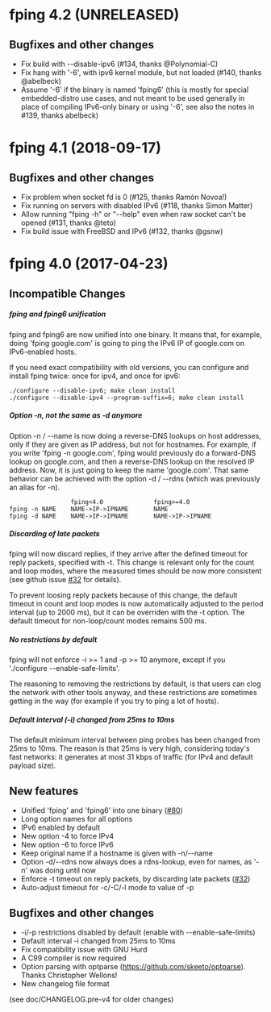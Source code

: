 fping 4.2 (UNRELEASED)
======================

## Bugfixes and other changes

- Fix build with --disable-ipv6 (#134, thanks @Polynomial-C)
- Fix hang with '-6', with ipv6 kernel module, but not loaded (#140, thanks @abelbeck)
- Assume '-6' if the binary is named 'fping6' (this is mostly for special
  embedded-distro use cases, and not meant to be used generally in place of
  compiling IPv6-only binary or using '-6', see also the notes in #139, thanks
  abelbeck)

fping 4.1 (2018-09-17)
======================

## Bugfixes and other changes

- Fix problem when socket fd is 0 (#125, thanks Ramón Novoa!)
- Fix running on servers with disabled IPv6 (#118, thanks Simon Matter)
- Allow running "fping -h" or "--help" even when raw socket can't be opened (#131, thanks @teto)
- Fix build issue with FreeBSD and IPv6 (#132, thanks @gsnw)

fping 4.0 (2017-04-23)
======================

## Incompatible Changes

##### fping and fping6 unification

fping and fping6 are now unified into one binary. It means that, for example,
doing 'fping google.com' is going to ping the IPv6 IP of google.com on
IPv6-enabled hosts.  

If you need exact compatibility with old versions, you can configure and
install fping twice: once for ipv4, and once for ipv6:

    ./configure --disable-ipv6; make clean install
    ./configure --disable-ipv4 --program-suffix=6; make clean install

##### Option -n, not the same as -d anymore

Option -n / --name is now doing a reverse-DNS lookups on host addresses,
only if they are given as IP address, but not for hostnames. For example,
if you write 'fping -n google.com', fping would previously do a
forward-DNS lookup on google.com, and then a reverse-DNS lookup on the
resolved IP address. Now, it is just going to keep the name 'google.com'.
That same behavior can be achieved with the option -d / --rdns (which was
previously an alias for -n).

                     fping<4.0              fping>=4.0
    fping -n NAME    NAME->IP->IPNAME       NAME
    fping -d NAME    NAME->IP->IPNAME       NAME->IP->IPNAME

##### Discarding of late packets

fping will now discard replies, if they arrive after the defined timeout
for reply packets, specified with -t. This change is relevant only for the
count and loop modes, where the measured times should be now more
consistent (see github issue [#32][i32] for details).

To prevent loosing reply packets because of this change, the default
timeout in count and loop modes is now automatically adjusted to the
period interval (up to 2000 ms), but it can be overriden with the -t
option. The default timeout for non-loop/count modes remains 500 ms.

##### No restrictions by default

fping will not enforce -i >= 1 and -p >= 10 anymore, except if you
'./configure --enable-safe-limits'.

The reasoning to removing the restrictions by default, is that users can
clog the network with other tools anyway, and these restrictions are
sometimes getting in the way (for example if you try to ping a lot of
hosts).

##### Default interval (-i) changed from 25ms to 10ms

The default minimum interval between ping probes has been changed from
25ms to 10ms. The reason is that 25ms is very high, considering today's
fast networks: it generates at most 31 kbps of traffic (for IPv4 and
default payload size).

## New features

- Unified 'fping' and 'fping6' into one binary ([#80][i80])
- Long option names for all options
- IPv6 enabled by default
- New option -4 to force IPv4
- New option -6 to force IPv6
- Keep original name if a hostname is given with -n/--name
- Option -d/--rdns now always does a rdns-lookup, even for names, as '-n' was doing until now
- Enforce -t timeout on reply packets, by discarding late packets ([#32][i32])
- Auto-adjust timeout for -c/-C/-l mode to value of -p

## Bugfixes and other changes

- -i/-p restrictions disabled by default (enable with --enable-safe-limits)
- Default interval -i changed from 25ms to 10ms
- Fix compatibility issue with GNU Hurd
- A C99 compiler is now required
- Option parsing with optparse (https://github.com/skeeto/optparse). Thanks Christopher Wellons!
- New changelog file format

[i32]: https://github.com/schweikert/fping/issues/32
[i80]: https://github.com/schweikert/fping/issues/80

(see doc/CHANGELOG.pre-v4 for older changes)
